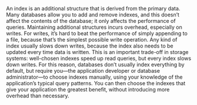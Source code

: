An index is an additional structure that is derived from the primary data. Many databases allow
you to add and remove indexes, and this doesn’t affect the contents of the database; it only affects
the performance of queries. Maintaining additional structures incurs overhead, especially on writes. For
writes, it’s hard to beat the performance of simply appending to a file, because that’s the simplest
possible write operation. Any kind of index usually slows down writes, because the index also needs
to be updated every time data is written. This is an important trade-off in storage systems: well-chosen indexes speed up read queries, but
every index slows down writes. For this reason, databases don’t usually index everything by default,
but require you—the application developer or database administrator—to choose indexes
manually, using your knowledge of the application’s typical query patterns. You can then choose the
indexes that give your application the greatest benefit, without introducing more overhead than
necessary.